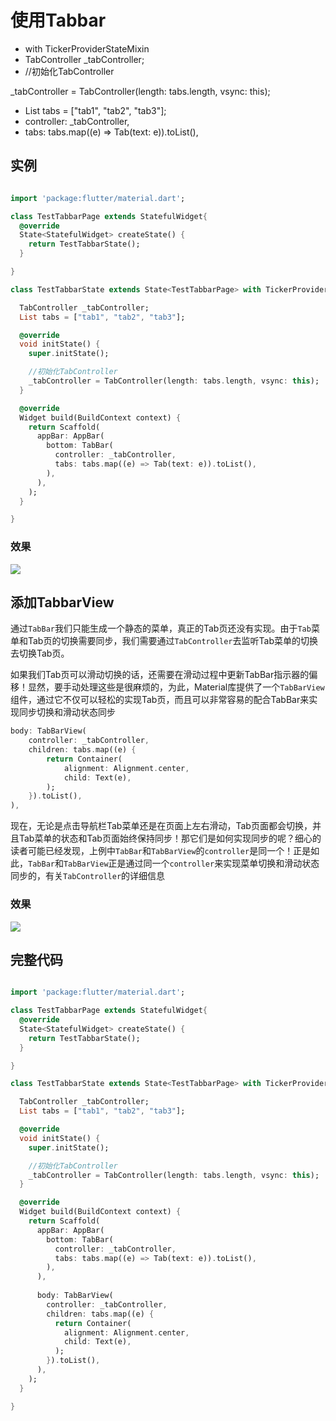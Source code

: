 # 使用Tabbar

- with TickerProviderStateMixin
- TabController _tabController;
- //初始化TabController

_tabController = TabController(length: tabs.length, vsync: this);
- List tabs = ["tab1", "tab2", "tab3"];
- controller: _tabController,
- tabs: tabs.map((e) => Tab(text: e)).toList(),

## 实例

```dart

import 'package:flutter/material.dart';

class TestTabbarPage extends StatefulWidget{
  @override
  State<StatefulWidget> createState() {
    return TestTabbarState();
  }

}

class TestTabbarState extends State<TestTabbarPage> with TickerProviderStateMixin{

  TabController _tabController;
  List tabs = ["tab1", "tab2", "tab3"];

  @override
  void initState() {
    super.initState();

    //初始化TabController
    _tabController = TabController(length: tabs.length, vsync: this);
  }

  @override
  Widget build(BuildContext context) {
    return Scaffold(
      appBar: AppBar(
        bottom: TabBar(
          controller: _tabController,
          tabs: tabs.map((e) => Tab(text: e)).toList(),
        ),
      ),
    );
  }

}
```

### 效果

![](https://gitee.com/AlanLee97/public-asset/raw/master/note_images/image-20200505105146707.png#alt=image-20200505105146707)

## 添加TabbarView

通过`TabBar`我们只能生成一个静态的菜单，真正的Tab页还没有实现。由于`Tab`菜单和Tab页的切换需要同步，我们需要通过`TabController`去监听Tab菜单的切换去切换Tab页。

如果我们Tab页可以滑动切换的话，还需要在滑动过程中更新TabBar指示器的偏移！显然，要手动处理这些是很麻烦的，为此，Material库提供了一个`TabBarView`组件，通过它不仅可以轻松的实现Tab页，而且可以非常容易的配合TabBar来实现同步切换和滑动状态同步

```dart
body: TabBarView(
    controller: _tabController,
    children: tabs.map((e) {
        return Container(
            alignment: Alignment.center,
            child: Text(e),
        );
    }).toList(),
),
```

现在，无论是点击导航栏Tab菜单还是在页面上左右滑动，Tab页面都会切换，并且Tab菜单的状态和Tab页面始终保持同步！那它们是如何实现同步的呢？细心的读者可能已经发现，上例中`TabBar`和`TabBarView`的`controller`是同一个！正是如此，`TabBar`和`TabBarView`正是通过同一个`controller`来实现菜单切换和滑动状态同步的，有关`TabController`的详细信息

### 效果

![](https://gitee.com/AlanLee97/public-asset/raw/master/note_images/image-20200505110909905.png#alt=image-20200505110909905)

## 完整代码

```dart

import 'package:flutter/material.dart';

class TestTabbarPage extends StatefulWidget{
  @override
  State<StatefulWidget> createState() {
    return TestTabbarState();
  }

}

class TestTabbarState extends State<TestTabbarPage> with TickerProviderStateMixin{

  TabController _tabController;
  List tabs = ["tab1", "tab2", "tab3"];

  @override
  void initState() {
    super.initState();

    //初始化TabController
    _tabController = TabController(length: tabs.length, vsync: this);
  }

  @override
  Widget build(BuildContext context) {
    return Scaffold(
      appBar: AppBar(
        bottom: TabBar(
          controller: _tabController,
          tabs: tabs.map((e) => Tab(text: e)).toList(),
        ),
      ),
      
      body: TabBarView(
        controller: _tabController,
        children: tabs.map((e) {
          return Container(
            alignment: Alignment.center,
            child: Text(e),
          );
        }).toList(),
      ),
    );
  }

}
```
